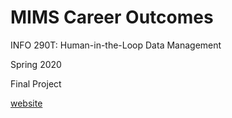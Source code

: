 # MIMS Career Outcomes 
INFO 290T: Human-in-the-Loop Data Management 

Spring 2020

Final Project

[website](https://mkaushik92.github.io/mims-careeroutcomes/)

